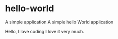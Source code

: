 # hello-world
A simple application
A simple hello World application

Hello,
I love coding
I love it very much.
